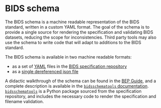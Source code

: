 # BIDS schema

The BIDS schema is a machine readable representation of the BIDS standard,
written in a custom YAML format.
The goal of the schema is to provide a single source for rendering the specification
and validating BIDS datasets, reducing the scope for inconsistencies.
Third party tools may also use the schema to write code that will adapt to additions
to the BIDS standard.

The BIDS schema is available in two machine readable formats:

-   as a set of [YAML](https://en.wikipedia.org/wiki/YAML) files in the [BIDS specification repository](https://github.com/bids-standard/bids-specification/tree/master/src/schema)
-   as a [single dereferenced json file](https://bids-specification.readthedocs.io/en/stable/schema.json)

A didactic walkthrough of the schema can be found in the [BEP Guide](https://bids-extensions.readthedocs.io/en/latest/schema/),
and a complete description is available in the [`bidsschematools` documentation](https://bidsschematools.readthedocs.io/en/latest/).
[`bidsschematools`](https://pypi.org/project/bidsschematools/) is a Python package sourced
from the specification repository, and includes the necessary code to render the specification
and filename validation.
